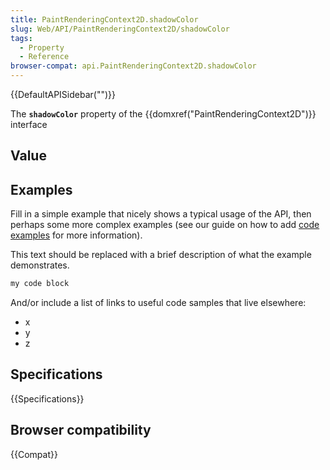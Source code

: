 ```yaml
---
title: PaintRenderingContext2D.shadowColor
slug: Web/API/PaintRenderingContext2D/shadowColor
tags:
  - Property
  - Reference
browser-compat: api.PaintRenderingContext2D.shadowColor
---
```

{{DefaultAPISidebar("")}}

The **`shadowColor`** property of the {{domxref("PaintRenderingContext2D")}} interface 

## Value



## Examples

Fill in a simple example that nicely shows a typical usage of the API, then perhaps some more complex examples (see our guide on how to add [code examples](/en-US/docs/MDN/Contribute/Structures/Code_examples) for more information).

This text should be replaced with a brief description of what the example demonstrates.

```js
my code block
```

And/or include a list of links to useful code samples that live elsewhere:

*   x
*   y
*   z

## Specifications

{{Specifications}}

## Browser compatibility

{{Compat}}


